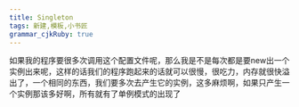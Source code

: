 ```yaml
---
title: Singleton
tags: 新建,模板,小书匠
grammar_cjkRuby: true
---
```



如果我的程序要很多次调用这个配置文件呢，那么我是不是每次都是要new出一个实例出来呢，这样的话我们的程序跑起来的话就可以很慢，很吃力，内存就很快溢出了，一个相同的东西，我们要多次去产生它的实例，这多麻烦啊，如果只产生一个实例那该多好啊，所有就有了单例模式的出现了
